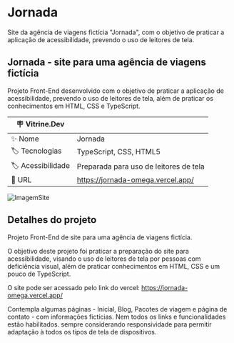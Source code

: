 # Jornada
Site da agência de viagens fictícia "Jornada", com o objetivo de praticar a aplicação de acessibilidade, prevendo o uso de leitores de tela.

## Jornada - site para uma agência de viagens fictícia

Projeto Front-End desenvolvido com o objetivo de praticar a aplicação de acessibilidade, prevendo o uso de leitores de tela,
além de praticar os conhecimentos em HTML, CSS e TypeScript.

| :placard: Vitrine.Dev |     |
| -------------  | --- |
| :sparkles: Nome        | Jornada
| :label: Tecnologias | TypeScript, CSS, HTML5
| :label: Acessibilidade | Preparada para uso de leitores de tela
| :rocket: URL         | https://jornada-omega.vercel.app/

<!-- Inserir imagem com a #vitrinedev ao final do link -->
![ImagemSite](https://github.com/jhxsantos/Jornada/assets/140883650/920634b1-16aa-464b-9b07-e5151ea5c277#vitrinedev)

## Detalhes do projeto

Projeto Front-End de site para uma agência de viagens fictícia.

O objetivo deste projeto foi praticar a preparação do site para acessibilidade, visando o uso de leitores de
tela por pessoas com deficiência visual, além de praticar conhecimentos em HTML, CSS e um pouco de TypeScript.

O site pode ser acessado pelo link do vercel: https://jornada-omega.vercel.app/

Contempla algumas páginas - Inicial, Blog, Pacotes de viagem e página de contato - com informações fictícias.
Nem todos os links e funcionalidades estão habilitados.
sempre considerando responsividade para permitir adaptação à todos os tipos de tela de dispositivos. 
